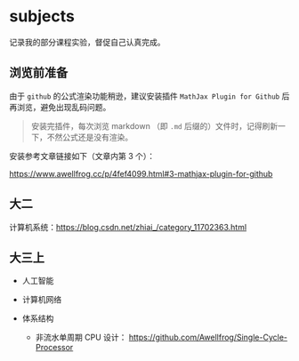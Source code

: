 # subjects

记录我的部分课程实验，督促自己认真完成。

## 浏览前准备

由于 `github` 的公式渲染功能稍逊，建议安装插件 `MathJax Plugin for Github` 后再浏览，避免出现乱码问题。

>   安装完插件，每次浏览 markdown （即 `.md` 后缀的）文件时，记得刷新一下，不然公式还是没有渲染。

安装参考文章链接如下（文章内第 3 个）：

https://www.awellfrog.cc/p/4fef4099.html#3-mathjax-plugin-for-github

## 大二

计算机系统：https://blog.csdn.net/zhiai_/category_11702363.html

## 大三上

*   人工智能

*   计算机网络

*   体系结构
    *   非流水单周期 CPU 设计： https://github.com/Awellfrog/Single-Cycle-Processor
